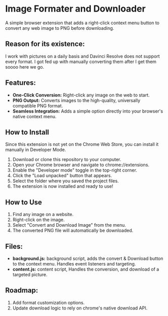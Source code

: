 # Image Formater and Downloader
A simple browser extension that adds a right-click context menu button to convert any web image to PNG before downloading.

## Reason for its existence:
I work with pictures on a daily basis and Davinci Resolve does not support every format. I got fed up with manually converting them after I get them soooo here we go.

## Features:
- **One-Click Conversion:** Right-click any image on the web to start.
- **PNG Output:** Converts images to the high-quality, universally compatible PNG format.
- **Seamless Integration:** Adds a simple option directly into your browser's native context menu.

## How to Install
Since this extension is not yet on the Chrome Web Store, you can install it manually in Developer Mode.
1. Download or clone this repository to your computer.
2. Open your Chrome browser and navigate to chrome://extensions.
3. Enable the "Developer mode" toggle in the top-right corner.
4. Click the "Load unpacked" button that appears.
5. Select the folder where you saved the project files.
6. The extension is now installed and ready to use!

## How to Use
1. Find any image on a website.
2. Right-click on the image.
3. Select "Convert and Download Image" from the menu.
4. The converted PNG file will automatically be downloaded.

## Files:
 - **background.js:** background script, adds the convert & Download button to the context menu. Handles event listeners and targeting.
 - **content.js:** content script, Handles the conversion, and download of a targeted picture.

## Roadmap:
1. Add format customization options.
2. Update download logic to rely on chrome's native download API.
